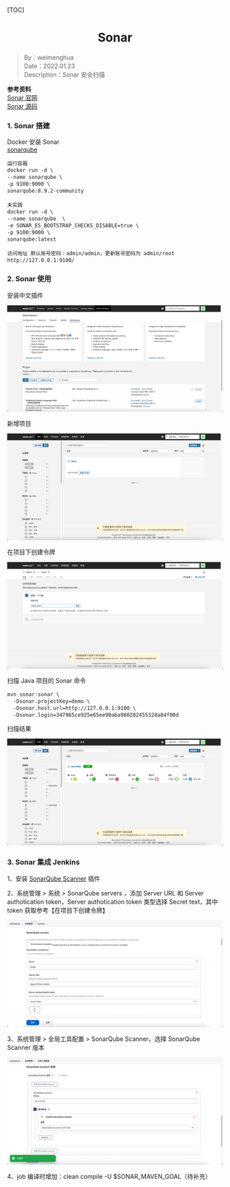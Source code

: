 [TOC]

<h1 align="center">Sonar</h1>

> By：weimenghua  
> Date：2022.01.23  
> Description：Sonar 安全扫描 

**参考资料**  
[Sonar 官网](https://docs.sonarqube.org/latest/)  
[Sonar 源码](https://github.com/SonarSource/sonarqube)



### 1. Sonar 搭建

Docker 安装 Sonar  
[sonarqube](https://hub.docker.com/_/sonarqube)

```
运行容器
docker run -d \
--name sonarqube \ 
-p 9100:9000 \
sonarqube:8.9.2-community

未实践
docker run -d \
--name sonarqube  \
-e SONAR_ES_BOOTSTRAP_CHECKS_DISABLE=true \ 
-p 9100:9000 \
sonarqube:latest

访问地址 默认账号密码：admin/admin，更新账号密码为 admin/root
http://127.0.0.1:9100/
```



### 2. Sonar 使用

安装中文插件

![](img/Sonar%20插件.png)

新增项目

![](img/新增项目.png)

在项目下创建令牌

![](img/创建令牌.png)

扫描 Java 项目的 Sonar 命令

```
mvn sonar:sonar \
  -Dsonar.projectKey=demo \
  -Dsonar.host.url=http://127.0.0.1:9100 \
  -Dsonar.login=347965ce925e65ee90aba980282455328a84f00d
```

扫描结果

![](img/扫描结果.png)



### 3. Sonar 集成 Jenkins

1、安装 [SonarQube Scanner](https://plugins.jenkins.io/sonar) 插件

2、系统管理 > 系统 > SonarQube servers ，添加 Server URL 和 Server authotication token，Server authotication token 类型选择 Secret text，其中 token 获取参考【在项目下创建令牌】

![](img/SonarQube%20server%20配置.png)



3、系统管理 > 全局工具配置 > SonarQube Scanner，选择 SonarQube Scanner 版本

![](img/SonarQube%20Scanner.png)

4、job 编译时增加：clean compile -U $SONAR_MAVEN_GOAL（待补充）